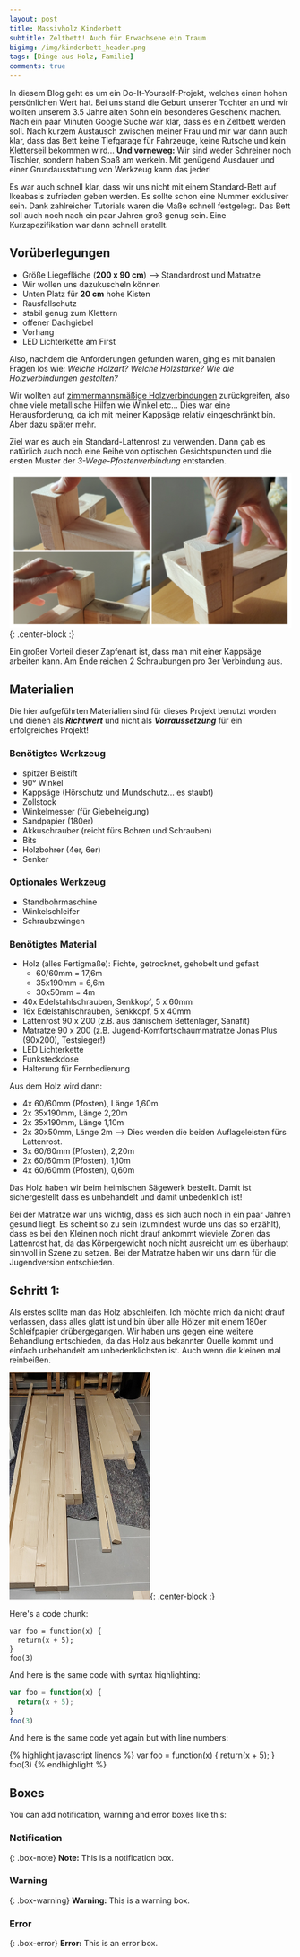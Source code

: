 ```yaml
---
layout: post
title: Massivholz Kinderbett
subtitle: Zeltbett! Auch für Erwachsene ein Traum
bigimg: /img/kinderbett_header.png
tags: [Dinge aus Holz, Familie]
comments: true
---
```


In diesem Blog geht es um ein Do-It-Yourself-Projekt, welches einen hohen persönlichen Wert hat. Bei uns stand die Geburt unserer Tochter an und wir wollten unserem 3.5 Jahre alten Sohn ein besonderes Geschenk machen. Nach ein paar Minuten Google Suche war klar, dass es ein Zeltbett werden soll. Nach kurzem Austausch zwischen meiner Frau und mir war dann auch klar, dass das Bett keine Tiefgarage für Fahrzeuge, keine Rutsche und kein Kletterseil bekommen wird... 
**Und vorneweg:** Wir sind weder Schreiner noch Tischler, sondern haben Spaß am werkeln. Mit genügend Ausdauer und einer Grundausstattung von Werkzeug kann das jeder!

Es war auch schnell klar, dass wir uns nicht mit einem Standard-Bett auf Ikeabasis zufrieden geben werden. Es sollte schon eine Nummer exklusiver sein. Dank zahlreicher Tutorials waren die Maße schnell festgelegt. Das Bett soll auch noch nach ein paar Jahren groß genug sein. Eine Kurzspezifikation war dann schnell erstellt.


## Vorüberlegungen

- Größe Liegefläche (**200 x 90 cm**) --> Standardrost und Matratze
- Wir wollen uns dazukuscheln können
- Unten Platz für **20 cm** hohe Kisten
- Rausfallschutz
- stabil genug zum Klettern
- offener Dachgiebel
- Vorhang
- LED Lichterkette am First


Also, nachdem die Anforderungen gefunden waren, ging es mit banalen Fragen los wie: _Welche Holzart?_ _Welche Holzstärke?_ _Wie die Holzverbindungen gestalten?_

Wir wollten auf [zimmermannsmäßige Holzverbindungen](https://de.wikipedia.org/wiki/Holzverbindung#Unterteilung_und_Beschreibung_der_zimmermannsm%C3%A4%C3%9Figen_Holzverbindungen/) zurückgreifen, also ohne viele metallische Hilfen wie Winkel etc... Dies war eine Herausforderung, da ich mit meiner Kappsäge relativ eingeschränkt bin. Aber dazu später mehr.

Ziel war es auch ein Standard-Lattenrost zu verwenden. Dann gab es natürlich auch noch eine Reihe von optischen Gesichtspunkten und die ersten Muster der _3-Wege-Pfostenverbindung_ entstanden.

![dummy](/img/kinderbett_zapfen_test.png){: .center-block :}

Ein großer Vorteil dieser Zapfenart ist, dass man mit einer Kappsäge arbeiten kann. Am Ende reichen 2 Schraubungen pro 3er Verbindung aus.

## Materialien

Die hier aufgeführten Materialien sind für dieses Projekt benutzt worden und dienen als ***Richtwert*** und nicht als ***Vorraussetzung*** für ein erfolgreiches Projekt!

### Benötigtes Werkzeug
- spitzer Bleistift
- 90° Winkel
- Kappsäge (Hörschutz und Mundschutz... es staubt)
- Zollstock
- Winkelmesser (für Giebelneigung)
- Sandpapier (180er)
- Akkuschrauber (reicht fürs Bohren und Schrauben)
- Bits
- Holzbohrer (4er, 6er)
- Senker

### Optionales Werkzeug
- Standbohrmaschine
- Winkelschleifer
- Schraubzwingen

### Benötigtes Material
- Holz (alles Fertigmaße): Fichte, getrocknet, gehobelt und gefast
  - 60/60mm = 17,6m
  - 35x190mm = 6,6m
  - 30x50mm = 4m
- 40x Edelstahlschrauben, Senkkopf, 5 x 60mm
- 16x Edelstahlschrauben, Senkkopf, 5 x 40mm
- Lattenrost 90 x 200 (z.B. aus dänischem Bettenlager, Sanafit)
- Matratze 90 x 200 (z.B. Jugend-Komfortschaummatratze Jonas Plus (90x200), Testsieger!)
- LED Lichterkette
- Funksteckdose
- Halterung für Fernbedienung

Aus dem Holz wird dann:
- 4x 60/60mm (Pfosten), Länge 1,60m
- 2x 35x190mm, Länge 2,20m
- 2x 35x190mm, Länge 1,10m
- 2x 30x50mm, Länge 2m --> Dies werden die beiden Auflageleisten fürs Lattenrost.
- 3x 60/60mm (Pfosten), 2,20m
- 2x 60/60mm (Pfosten), 1,10m
- 4x 60/60mm (Pfosten), 0,60m

Das Holz haben wir beim heimischen Sägewerk bestellt. Damit ist sichergestellt dass es unbehandelt und damit unbedenklich ist!

Bei der Matratze war uns wichtig, dass es sich auch noch in ein paar Jahren gesund liegt. Es scheint so zu sein (zumindest wurde uns das so erzählt), dass es bei den Kleinen noch nicht drauf ankommt wieviele Zonen das Lattenrost hat, da das Körpergewicht noch nicht ausreicht um es überhaupt sinnvoll in Szene zu setzen. Bei der Matratze haben wir uns dann für die Jugendversion entschieden.

## Schritt 1:

Als erstes sollte man das Holz abschleifen. Ich möchte mich da nicht drauf verlassen, dass alles glatt ist und bin über alle Hölzer mit einem 180er Schleifpapier drübergegangen. Wir haben uns gegen eine weitere Behandlung entschieden, da das Holz aus bekannter Quelle kommt und einfach unbehandelt am unbedenklichsten ist. Auch wenn die kleinen mal reinbeißen.

![dummy](/img/holz_ankunft.png){: .center-block :}



Here's a code chunk:

~~~
var foo = function(x) {
  return(x + 5);
}
foo(3)
~~~

And here is the same code with syntax highlighting:

```javascript
var foo = function(x) {
  return(x + 5);
}
foo(3)
```

And here is the same code yet again but with line numbers:

{% highlight javascript linenos %}
var foo = function(x) {
  return(x + 5);
}
foo(3)
{% endhighlight %}

## Boxes
You can add notification, warning and error boxes like this:

### Notification

{: .box-note}
**Note:** This is a notification box.

### Warning

{: .box-warning}
**Warning:** This is a warning box.

### Error

{: .box-error}
**Error:** This is an error box.
